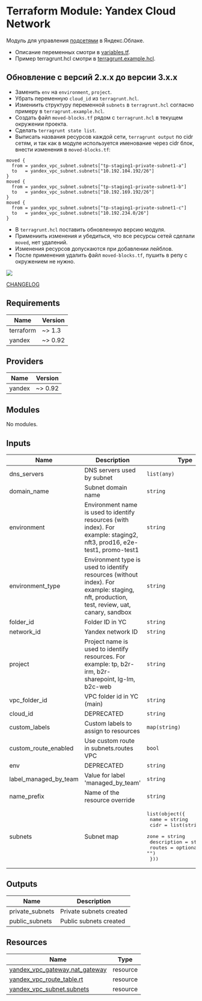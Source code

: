 # Terraform Module: Yandex Cloud Network

Модуль для управления [подсетями](https://cloud.yandex.ru/docs/vpc/concepts/network) в Яндекс.Облаке.

- Описание переменных смотри в [variables.tf](variables.tf).
- Пример terragrunt.hcl смотри в [terragrunt.example.hcl](terragrunt.example.hcl).

## Обновление с версий 2.x.x до версии 3.x.x

- Заменить `env` на `environment`, `project`.
- Убрать переменную `cloud_id` из `terragrunt.hcl`.
- Измениить структуру переменной `subnets` в `terragrunt.hcl` согласно примеру в `terragrunt.example.hcl`.
- Создать файл `moved-blocks.tf` рядом с `terragrunt.hcl` в текущем окружении проекта.
- Сделать `terragrunt state list`.
- Выписать названия ресурсов каждой сети, `terragrunt output` по cidr сетям, и так как в модуле используется именование через cidr блок, внести изменения в `moved-blocks.tf`:

```hcl
moved {
  from = yandex_vpc_subnet.subnets["tp-staging1-private-subnet1-a"]
  to   = yandex_vpc_subnet.subnets["10.192.104.192/26"]
}
moved {
  from = yandex_vpc_subnet.subnets["tp-staging1-private-subnet1-b"]
  to   = yandex_vpc_subnet.subnets["10.192.169.192/26"]
}
moved {
  from = yandex_vpc_subnet.subnets["tp-staging1-private-subnet1-c"]
  to   = yandex_vpc_subnet.subnets["10.192.234.0/26"]
}
```

- В `terragrunt.hcl` поставить обновленную версию модуля.
- Примениить изменения и убедиться, что все ресурсы сетей сделали `moved`, нет удалений.
- Изменения ресурсов допускаются при добавлении лейблов.
- После применения удалить файл `moved-blocks.tf`, пушить в репу с окружением не нужно.

<!-- BEGIN_TF_DOCS -->
![](https://img.shields.io/badge/owner-Tech%20Platform%20Team-red)


[CHANGELOG](CHANGELOG.md)

## Requirements

| Name | Version |
|------|---------|
| terraform | ~> 1.3 |
| yandex | ~> 0.92 |

## Providers

| Name | Version |
|------|---------|
| yandex | ~> 0.92 |

## Modules

No modules.

## Inputs

| Name | Description | Type | Default | Required |
|------|-------------|------|---------|:--------:|
| dns_servers | DNS servers used by subnet | `list(any)` | n/a | yes |
| domain_name | Subnet domain name | `string` | n/a | yes |
| environment | Environment name is used to identify resources (with index). For example: staging2, nft3, prod16, e2e-test1, promo-test1 | `string` | n/a | yes |
| environment_type | Environment type is used to identify resources (without index). For example: staging, nft, production, test, review, uat, canary, sandbox | `string` | n/a | yes |
| folder_id | Folder ID in YC | `string` | n/a | yes |
| network_id | Yandex network ID | `string` | n/a | yes |
| project | Project name is used to identify resources. For example: tp, b2r-irm, b2r-sharepoint, lg-lm, b2c-web | `string` | n/a | yes |
| vpc_folder_id | VPC folder id in YC (main) | `string` | n/a | yes |
| cloud_id | DEPRECATED | `string` | `null` | no |
| custom_labels | Custom labels to assign to resources | `map(string)` | `{}` | no |
| custom_route_enabled | Use custom route in subnets.routes VPC | `bool` | `false` | no |
| env | DEPRECATED | `string` | `null` | no |
| label_managed_by_team | Value for label 'managed_by_team' | `string` | `"tp"` | no |
| name_prefix | Name of the resource override | `string` | `""` | no |
| subnets | Subnet map | <pre>list(object({<br>    name        = string<br>    cidr        = list(string)<br>    zone        = string<br>    description = string<br>    routes      = optional(string, "")<br>  }))</pre> | `[]` | no |

## Outputs

| Name | Description |
|------|-------------|
| private_subnets | Private subnets created |
| public_subnets | Public subnets created |

## Resources

| Name | Type |
|------|------|
| [yandex_vpc_gateway.nat_gateway](https://registry.terraform.io/providers/yandex-cloud/yandex/latest/docs/resources/vpc_gateway) | resource |
| [yandex_vpc_route_table.rt](https://registry.terraform.io/providers/yandex-cloud/yandex/latest/docs/resources/vpc_route_table) | resource |
| [yandex_vpc_subnet.subnets](https://registry.terraform.io/providers/yandex-cloud/yandex/latest/docs/resources/vpc_subnet) | resource |


<!-- END_TF_DOCS -->
